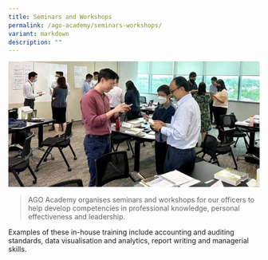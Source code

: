 ```yaml
---
title: Seminars and Workshops
permalink: /ago-academy/seminars-workshops/
variant: markdown
description: ""
---
```

![Workshop_2](/images/website_seminar2_800x400.jpg)

> AGO Academy organises seminars and workshops for our officers to help develop competencies in professional knowledge, personal effectiveness and leadership. 

Examples of these in-house training include accounting and auditing standards, data visualisation and analytics, report writing and managerial skills.